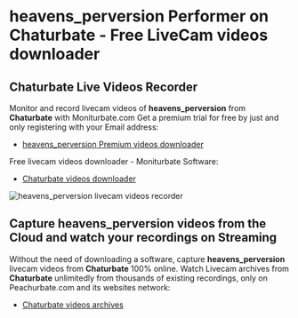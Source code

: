 # heavens_perversion Performer on Chaturbate - Free LiveCam videos downloader

## Chaturbate Live Videos Recorder

Monitor and record livecam videos of **heavens_perversion** from **Chaturbate** with Moniturbate.com
Get a premium trial for free by just and only registering with your Email address:
* [heavens_perversion Premium videos downloader](https://moniturbate.com/request-demo-licence-key.html)

Free livecam videos downloader - Moniturbate Software:
* [Chaturbate videos downloader](https://moniturbate.com/moniturbate-download-software.html)

![heavens_perversion livecam videos recorder](https://peachurnet.com/templates/moniturbate-software.png)


## Capture heavens_perversion videos from the Cloud and watch your recordings on Streaming

Without the need of downloading a software, capture **heavens_perversion** livecam videos from **Chaturbate** 100% online.
Watch Livecam archives from **Chaturbate** unlimitedly from thousands of existing recordings, only on Peachurbate.com and its websites network:
* [Chaturbate videos archives](https://peachurnet.com/)